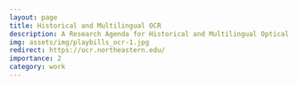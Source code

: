 ```yaml
---
layout: page
title: Historical and Multilingual OCR
description: A Research Agenda for Historical and Multilingual Optical Character Recognition
img: assets/img/playbills_ocr-1.jpg
redirect: https://ocr.northeastern.edu/
importance: 2
category: work
---
```

